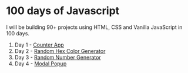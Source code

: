 # 100 days of Javascript 
I will be building 90+ projects using HTML, CSS and Vanilla JavaScript in 100 days.

1. Day 1 - [Counter App](https://100days-counter-app.netlify.app)
2. Day 2 - [Random Hex Color Generator](https://100days-random-hex.netlify.app)
3. Day 3 - [Random Number Generator](https://100days-random-number.netlify.app)
3. Day 4 - [Modal Popup](https://100days-modal-popup.netlify.app)
